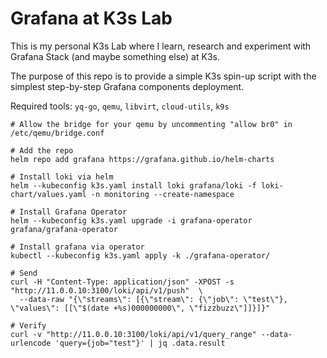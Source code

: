 # Grafana at K3s Lab

This is my personal K3s Lab where I learn, research and experiment with Grafana Stack (and maybe something else) at K3s.

The purpose of this repo is to provide a simple K3s spin-up script with the simplest step-by-step Grafana components deployment.

Required tools: `yq-go`, `qemu`, `libvirt`, `cloud-utils`, `k9s`

```shell
# Allow the bridge for your qemu by uncommenting "allow br0" in /etc/qemu/bridge.conf

# Add the repo
helm repo add grafana https://grafana.github.io/helm-charts

# Install loki via helm
helm --kubeconfig k3s.yaml install loki grafana/loki -f loki-chart/values.yaml -n monitoring --create-namespace

# Install Grafana Operator
helm --kubeconfig k3s.yaml upgrade -i grafana-operator grafana/grafana-operator

# Install grafana via operator
kubectl --kubeconfig k3s.yaml apply -k ./grafana-operator/

# Send
curl -H "Content-Type: application/json" -XPOST -s "http://11.0.0.10:3100/loki/api/v1/push"  \
  --data-raw "{\"streams\": [{\"stream\": {\"job\": \"test\"}, \"values\": [[\"$(date +%s)000000000\", \"fizzbuzz\"]]}]}"

# Verify
curl -v "http://11.0.0.10:3100/loki/api/v1/query_range" --data-urlencode 'query={job="test"}' | jq .data.result
```
